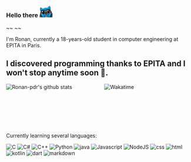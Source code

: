 ### Hello there <img src="https://github.com/Ronan-pdr/Ronan-pdr/blob/main/riolu.png" alt="riolu" width="35"/>
 ~~ ~~
 
I'm Ronan, currently a 18-years-old student in computer engineering at EPITA in Paris.

I discovered programming thanks to EPITA and I won't stop anytime soon 👀.
-
<p>
<img align="left" src="https://github-readme-stats.vercel.app/api?username=Ronan-pdr&show_icons=true&include_all_commits=true&theme=onedark" alt="Ronan-pdr's github stats" width="47%"/>

 <img align="right" src="https://github-readme-stats-kappa-vert.vercel.app/api/wakatime?username=Naron&theme=onedark" alt="Wakatime" width="47%" >

</p>

<br><br><br><br><br><br><br>

Currently learning several languages: 

<p>
<img alt="C" src="https://img.shields.io/badge/C-00599C?style=for-the-badge&logo=c&logoColor=white" />
<img alt="C#" src="https://img.shields.io/badge/C%2B%2B-00599C?style=for-the-badge&logo=c%2B%2B&logoColor=white" />
<img alt="C++" src="https://img.shields.io/badge/C%23-239120?style=for-the-badge&logo=c-sharp&logoColor=white" />
<img alt="Python" src="https://img.shields.io/badge/Python-3776AB?style=for-the-badge&logo=python&logoColor=white" />
<img alt="java" src="https://img.shields.io/badge/Java-ED8B00?style=for-the-badge&logo=java&logoColor=white" />
<img alt="Javascript" src="https://img.shields.io/badge/JavaScript-F7DF1E?style=for-the-badge&logo=javascript&logoColor=black" />
<img alt="NodeJS" src="https://img.shields.io/badge/Node.js-43853D?style=for-the-badge&logo=node.js&logoColor=white" />
<img alt="css" src="https://img.shields.io/badge/CSS3-1572B6?style=for-the-badge&logo=css3&logoColor=white" />
<img alt="html" src="https://img.shields.io/badge/HTML5-E34F26?style=for-the-badge&logo=html5&logoColor=white" />
<img alt="kotlin" src="https://img.shields.io/badge/Kotlin-0095D5?&style=for-the-badge&logo=kotlin&logoColor=white" />
<img alt="dart" src="https://img.shields.io/badge/Dart-0175C2?style=for-the-badge&logo=dart&logoColor=white" />
<img alt="markdown" src="https://img.shields.io/badge/Markdown-000000?style=for-the-badge&logo=markdown&logoColor=white" />
</p>
